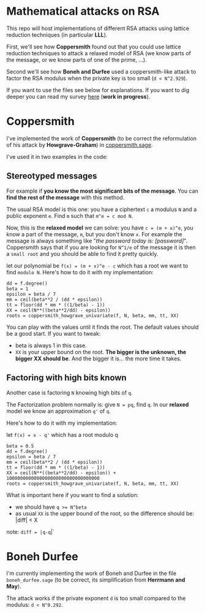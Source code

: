 # Mathematical attacks on RSA

This repo will host implementations of different RSA attacks using lattice reduction techniques (in particular **LLL**).

First, we'll see how **Coppersmith** found out that you could use lattice reduction techniques to attack a relaxed model of RSA (we know parts of the message, or we know parts of one of the prime, ...).

Second we'll see how **Boneh and Durfee** used a coppersmith-like attack to factor the RSA modulus when the private key is too small (`d < N^2.929`).

If you want to use the files see below for explanations. If you want to dig deeper you can read my survey [here](rapport.pdf) (**work in progress**).

# Coppersmith

I've implemented the work of **Coppersmith** (to be correct the reformulation of his attack by **Howgrave-Graham**) in [coppersmith.sage](coppersmith.sage).

I've used it in two examples in the code:

## Stereotyped messages

For example if **you know the most significant bits of the message**. You can **find the rest of the message** with this method.

The usual RSA model is this one: you have a ciphertext `c` a modulus `N` and a public exponent `e`. Find `m` such that `m^e = c mod N`.

Now, this is the **relaxed model** we can solve: you have `c = (m + x)^e`, you know a part of the message, `m`, but you don't know `x`.
For example the message is always something like "*the password today is: [password]*".
Coppersmith says that if you are looking for `N^1/e` of the message it is then a `small root` and you should be able to find it pretty quickly.

let our polynomial be `f(x) = (m + x)^e - c` which has a root we want to find `modulo N`. Here's how to do it with my implementation:

```
dd = f.degree()
beta = 1
epsilon = beta / 7
mm = ceil(beta**2 / (dd * epsilon))
tt = floor(dd * mm * ((1/beta) - 1))
XX = ceil(N**((beta**2/dd) - epsilon))
roots = coppersmith_howgrave_univariate(f, N, beta, mm, tt, XX)
```

You can play with the values until it finds the root. The default values should be a good start. If you want to tweak:
* beta is always 1 in this case.
* `XX` is your upper bound on the root. **The bigger is the unknown, the bigger XX should be**. And the bigger it is... the more time it takes.

## Factoring with high bits known

Another case is factoring `N` knowing high bits of `q`.

The Factorization problem normally is: give `N = pq`, find `q`. In our **relaxed** model we know an approximation `q'` of `q`.

Here's how to do it with my implementation:

let `f(x) = x - q'` which has a root modulo q

```
beta = 0.5
dd = f.degree()
epsilon = beta / 7
mm = ceil(beta**2 / (dd * epsilon))
tt = floor(dd * mm * ((1/beta) - 1))
XX = ceil(N**((beta**2/dd) - epsilon)) + 1000000000000000000000000000000000
roots = coppersmith_howgrave_univariate(f, N, beta, mm, tt, XX)
```

What is important here if you want to find a solution:

*  we should have `q >= N^beta`
* as usual `XX` is the upper bound of the root, so the difference should be: |diff| < X

note: `diff = |q-q`|`

# Boneh Durfee

I'm currently implementing the work of Boneh and Durfee in the file `boneh_durfee.sage` (to be correct, its simplification from **Herrmann and May**).

The attack works if the private exponent `d` is too small compared to the modulus: `d < N^0.292`.

